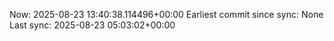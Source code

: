 Now: 2025-08-23 13:40:38.114496+00:00 Earliest commit since sync: None Last sync: 2025-08-23 05:03:02+00:00
